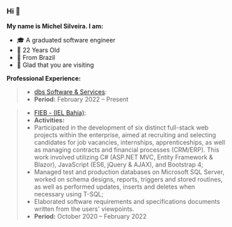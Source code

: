 ### Hi 🙂

**My name is Michel Silveira. I am:**
* 🎓 A graduated software engineer
* 🎂 22 Years Old
* 🏡 From Brazil
* 💜 Glad that you are visiting

**Professional Experience:**
> * [dbs Software & Services](https://www.dbsgroup.net/):
> * **Period:** February 2022 – Present

> * [FIEB - (IEL Bahia)](https://www.ielbahia.com.br/):
> * **Activities:**
> * Participated in the development of six distinct full-stack web projects within the enterprise, aimed at recruiting and selecting candidates for job vacancies, internships, apprenticeships, as well as managing contracts and financial processes (CRM/ERP). This work involved utilizing C# (ASP.NET MVC, Entity Framework & Blazor), JavaScript (ES6, jQuery & AJAX), and Bootstrap 4;
> * Managed test and production databases on Microsoft SQL Server, worked on schema designs, reports, triggers and stored routines, as well as performed updates, inserts and deletes when necessary using T-SQL;
> * Elaborated software requirements and specifications documents written from the users' viewpoints.
> * **Period:** October 2020 – February 2022
